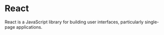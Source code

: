    # React

   React is a JavaScript library for building user interfaces, particularly single-page applications.

